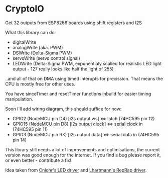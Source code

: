 # CryptoIO
Get 32 outputs from ESP8266 boards using shift registers and I2S

What this library can do:
* digitalWrite
* analogWrite (aka. PWM)
* DSWrite (Delta-Sigma PWM)
* servoWrite (servo control signal)
* LEDWrite (Delta-Sigma PWM, exponentialy scalled for realistic LED light output - 127 really looks like half the light of 255)

..and all of that on DMA using timed interupts for precission. That means the CPU is mostly free for other uses.

You have sinceTimer and resetTimer functions inbuild for easier timing manipulation.

Soon I'll add wiring diagram, this should suffice for now:
* GPIO2 (NodeMCU pin D4) [i2s output ws] <=> latch (74HC595 pin 12)
* GPIO15 (NodeMCU pin D8) [i2s output clock] <=> serial clock in (74HC595 pin 11)
* GPIO3 (NodeMCU pin RX) [i2s output data] <=> serial data in (74HC595 pin 14)


This library still needs a lot of improvements and optimisations, the current version was good enough for the internet.
If you find a bug please report it, or even better - contribute a fix!

Idea taken from [Cnlohr's LED driver](https://github.com/cnlohr/esp8266ws2812i2s) and [Lhartmann's RepRap driver](https://github.com/lhartmann/esp8266_reprap).

